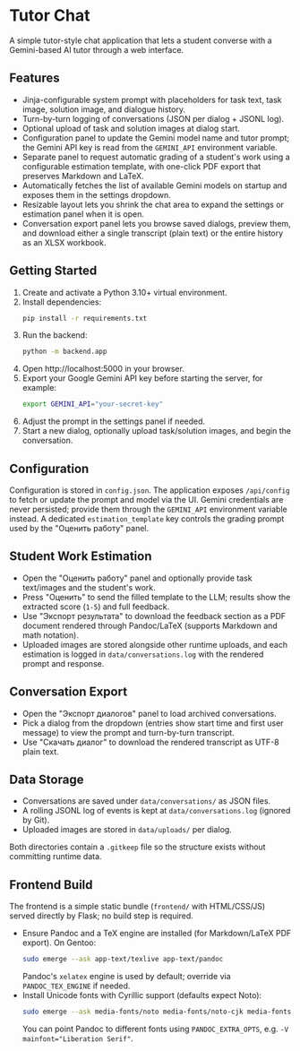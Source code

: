 # Tutor Chat

A simple tutor-style chat application that lets a student converse with a Gemini-based AI tutor through a web interface.

## Features
- Jinja-configurable system prompt with placeholders for task text, task image, solution image, and dialogue history.
- Turn-by-turn logging of conversations (JSON per dialog + JSONL log).
- Optional upload of task and solution images at dialog start.
- Configuration panel to update the Gemini model name and tutor prompt; the Gemini API key is read from the `GEMINI_API` environment variable.
- Separate panel to request automatic grading of a student's work using a configurable estimation template, with one-click PDF export that preserves Markdown and LaTeX.
- Automatically fetches the list of available Gemini models on startup and exposes them in the settings dropdown.
- Resizable layout lets you shrink the chat area to expand the settings or estimation panel when it is open.
- Conversation export panel lets you browse saved dialogs, preview them, and download either a single transcript (plain text) or the entire history as an XLSX workbook.

## Getting Started
1. Create and activate a Python 3.10+ virtual environment.
2. Install dependencies:
   ```bash
   pip install -r requirements.txt
   ```
3. Run the backend:
   ```bash
   python -m backend.app
   ```
4. Open http://localhost:5000 in your browser.
5. Export your Google Gemini API key before starting the server, for example:
   ```bash
   export GEMINI_API="your-secret-key"
   ```
6. Adjust the prompt in the settings panel if needed.
7. Start a new dialog, optionally upload task/solution images, and begin the conversation.

## Configuration
Configuration is stored in `config.json`. The application exposes `/api/config` to fetch or update the prompt and model via the UI. Gemini credentials are never persisted; provide them through the `GEMINI_API` environment variable instead. A dedicated `estimation_template` key controls the grading prompt used by the "Оценить работу" panel.

## Student Work Estimation
- Open the "Оценить работу" panel and optionally provide task text/images and the student's work.
- Press "Оценить" to send the filled template to the LLM; results show the extracted score (`1-5`) and full feedback.
- Use "Экспорт результата" to download the feedback section as a PDF document rendered through Pandoc/LaTeX (supports Markdown and math notation).
- Uploaded images are stored alongside other runtime uploads, and each estimation is logged in `data/conversations.log` with the rendered prompt and response.

## Conversation Export
- Open the "Экспорт диалогов" panel to load archived conversations.
- Pick a dialog from the dropdown (entries show start time and first user message) to view the prompt and turn-by-turn transcript.
- Use "Скачать диалог" to download the rendered transcript as UTF-8 plain text.

## Data Storage
- Conversations are saved under `data/conversations/` as JSON files.
- A rolling JSONL log of events is kept at `data/conversations.log` (ignored by Git).
- Uploaded images are stored in `data/uploads/` per dialog.

Both directories contain a `.gitkeep` file so the structure exists without committing runtime data.

## Frontend Build
The frontend is a simple static bundle (`frontend/` with HTML/CSS/JS) served directly by Flask; no build step is required.
- Ensure Pandoc and a TeX engine are installed (for Markdown/LaTeX PDF export). On Gentoo:
  ```bash
  sudo emerge --ask app-text/texlive app-text/pandoc
  ```
  Pandoc's `xelatex` engine is used by default; override via `PANDOC_TEX_ENGINE` if needed.
- Install Unicode fonts with Cyrillic support (defaults expect Noto):
  ```bash
  sudo emerge --ask media-fonts/noto media-fonts/noto-cjk media-fonts/noto-emoji
  ```
  You can point Pandoc to different fonts using `PANDOC_EXTRA_OPTS`, e.g. `-V mainfont="Liberation Serif"`.
